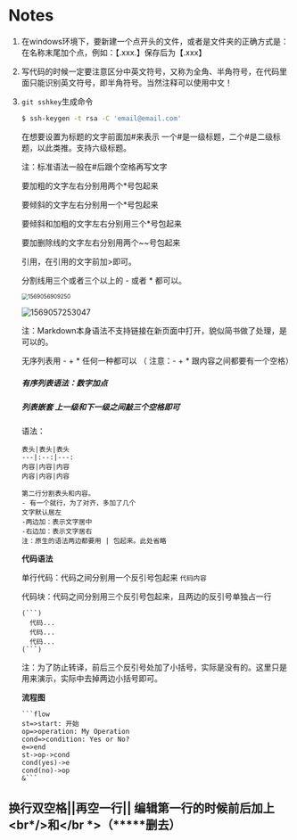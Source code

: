 # Notes
1. 在windows环境下，要新建一个点开头的文件，或者是文件夹的正确方式是：在名称末尾加个点，例如：【.xxx.】保存后为【.xxx】  

2. 写代码的时候一定要注意区分中英文符号，又称为全角、半角符号，在代码里面只能识别英文符号，即半角符号。当然注释可以使用中文！  

3. `git sshkey`生成命令

   ```bash
   $ ssh-keygen -t rsa -C 'email@email.com'
   ```

   在想要设置为标题的文字前面加#来表示
   一个#是一级标题，二个#是二级标题，以此类推。支持六级标题。  
   
   注：标准语法一般在#后跟个空格再写文字
   
   要加粗的文字左右分别用两个*号包起来  
   
   要倾斜的文字左右分别用一个*号包起来  
   
   要倾斜和加粗的文字左右分别用三个*号包起来  
   
   要加删除线的文字左右分别用两个~~号包起来  
   
   引用，在引用的文字前加>即可。  
   
   分割线用三个或者三个以上的 - 或者 * 都可以。  
   
   <img src="C:\Users\DELL\AppData\Roaming\Typora\typora-user-images\1569056909250.png" alt="1569056909250" style="zoom: 70%;" />  
   
   ![1569057253047](C:\Users\DELL\AppData\Roaming\Typora\typora-user-images\1569057253047.png)  
   
   注：Markdown本身语法不支持链接在新页面中打开，貌似简书做了处理，是可以的。  
   
   无序列表用 - + * 任何一种都可以 （ 注意：- + * 跟内容之间都要有一个空格）  
   
   ##### 有序列表语法：数字加点  
   
   ##### 列表嵌套  上一级和下一级之间敲三个空格即可  
   
   
   
   语法：
   
   ```
   表头|表头|表头
   ---|:--:|---:
   内容|内容|内容
   内容|内容|内容
   ```
   
   ```
   第二行分割表头和内容。
   - 有一个就行，为了对齐，多加了几个
   文字默认居左
   -两边加：表示文字居中
   -右边加：表示文字居右
   注：原生的语法两边都要用 | 包起来。此处省略
   ```
   
   **代码语法**  
   
   单行代码：代码之间分别用一个反引号包起来   `代码内容`
   
   代码块：代码之间分别用三个反引号包起来，且两边的反引号单独占一行
   
   ```
   (```)
     代码...
     代码...
     代码...
   (```)
   ```
   
   注：为了防止转译，前后三个反引号处加了小括号，实际是没有的。这里只是用来演示，实际中去掉两边小括号即可。
   
   **流程图**
   
   ```
   ​```flow
   st=>start: 开始
   op=>operation: My Operation
   cond=>condition: Yes or No?
   e=>end
   st->op->cond
   cond(yes)->e
   cond(no)->op
   &```
   ```

## 换行双空格||再空一行|| 编辑第一行的时候前后加上<br*/>和</br *>（*****删去）